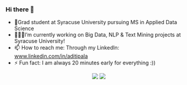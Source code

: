 ### Hi there 👋


- 📝Grad student at Syracuse University pursuing MS in Applied Data Science
- 👨🏻‍💻I’m currently working on Big Data, NLP & Text Mining projects at Syracuse University!
- 📫 How to reach me: Through my LinkedIn: www.linkedin.com/in/aditipala
- ⚡ Fun fact: I am always 20 minutes early for everything :))

<p  align="center">
<a href= "https://www.linkedin.com/in/aditipala/"><img src="https://img.icons8.com/material-outlined/30/000000/linkedin.png"/></a>
<a href= "http://www.github.com/aditinpala"><img src="https://img.icons8.com/windows/32/000000/github.png"/></a>
</p>
